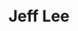 ---
layout: post
title: Jeff Lee
image: https://pbs.twimg.com/profile_images/530035406947885056/dnQsy_RS_400x400.jpeg
position: Hack Days
twitter: yodisjeff
weight: 5
---